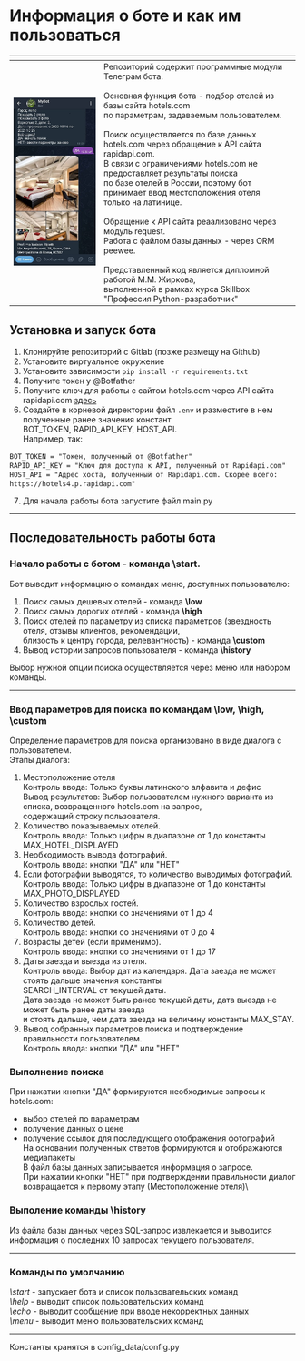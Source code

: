 # Информация о боте и как им пользоваться
|<!-- --> |<!-- -->|
|-----|-----|
| ![Результат поиска](botworksdisplay.jpg " Пример вывода результатов поиска") |  Репозиторий содержит программные модули Телеграм бота. <br><br> Основная функция бота - подбор отелей из базы сайта hotels.com <br>по параметрам, задаваемым пользователем. <br><br>Поиск осуществляется по базе данных <br>hotels.com через обращение к API сайта rapidapi.com.<br> В связи с ограничениями hotels.com не предоставляет результаты поиска<br> по базе отелей в России, поэтому бот принимает ввод местоположения отеля<br> только на латинице.<br><br>Обращение к API сайта реаализовано через модуль request.<br> Работа с файлом базы данных - через ORM peewee. <br><br>Представленный код является дипломной работой М.М. Жиркова,<br> выполненной в рамках курса Skillbox "Профессия Python-разработчик"|

## Установка и запуск бота
1. Клонируйте репозиторий с Gitlab (позже размещу на Github)
1. Установите виртуальное окружение
2. Установите зависимости `pip install -r requirements.txt`
3. Получите токен у @Botfather
4. Получите ключ для работы с сайтом hotels.com через API сайта rapidapi.com [здесь](https://rapidapi.com/apidojo/api/hotels4/ "https://rapidapi.com/apidojo/api/hotels4/")
5. Создайте в корневой директории файл `.env` и разместите в нем полученные ранее значения констант<br> BOT_TOKEN, RAPID_API_KEY, HOST_API.   <br>Например, так: 
```
BOT_TOKEN = "Токен, полученный от @Botfather"
RAPID_API_KEY = "Ключ для доступа к API, полученный от Rapidapi.com"
HOST_API = "Адрес хоста, полученный от Rapidapi.com. Скорее всего: https://hotels4.p.rapidapi.com" 
```
7. Для начала работы бота запустите файл main.py
___

## Последовательность работы бота
### Начало работы с ботом - команда **\start.** 
Бот выводит информацию о командах меню, доступных пользователю:
1. Поиск самых дешевых отелей - команда **\low**
2. Поиск самых дорогих отелей - команда **\high**
3. Поиск отелей по параметру из списка параметров (звездность отеля, отзывы клиентов, рекомендации,<br> близость к центру города, релевантность) - команда **\custom**
4. Вывод истории запросов пользователя - команда **\history**

Выбор нужной опции поиска осуществляется через меню или набором команды.
___
### Ввод параметров для поиска по командам **\low**, **\high**, **\custom**
Определение параметров для поиска организовано в виде диалога с пользователем.\
Этапы диалога:
1. Местоположение отеля\
        Контроль ввода: Только буквы латинского алфавита и дефис\
        Вывод результатов: Выбор пользователем нужного варианта из списка, возвращенного hotels.com на запрос,<br> содержащий строку пользователя.
2. Количество показываемых отелей.\
        Контроль ввода: Только цифры в диапазоне от 1 до константы MAX_HOTEL_DISPLAYED
3. Необходимость вывода фотографий.\
        Контроль ввода: кнопки "ДА" или "НЕТ"
4. Если фотографии выводятся, то количество выводимых фотографий.\
        Контроль ввода: Только цифры в диапазоне от 1 до константы MAX_PHOTO_DISPLAYED
5. Количество взрослых гостей.\
        Контроль ввода: кнопки со значениями от 1 до 4
6. Количество детей.\
        Контроль ввода: кнопки со значениями от 0 до 4
7. Возрасты детей (если применимо).\
        Контроль ввода: кнопки со значениями от 1 до 17
8. Даты заезда и выезда из отеля.\
        Контроль ввода: Выбор дат из календаря. Дата заезда не может стоять дальше значения константы<br>          SEARCH_INTERVAL
        от текущей даты. <br>Дата заезда не может быть ранее текущей даты, дата выезда не может быть ранее даты заезда \
        и стоять дальше, чем дата заезда на величину константы MAX_STAY.
9. Вывод собранных параметров поиска и подтверждение правильности пользователем.<br>
        Контроль ввода: кнопки "ДА" или "НЕТ"
### Выполнение поиска
При нажатии кнопки "ДА" формируются необходимые запросы к hotels.com:
+ выбор отелей по параметрам 
+ получение данных о цене
+ получение ссылок для последующего отображения фотографий
<br> На основании полученных ответов формируются и отображаются медиапакеты\
В файл базы данных записывается информация о запросе.
<br> При нажатии кнопки "НЕТ" при подтверждении правильности диалог возвращается к первому этапу (Местоположение отеля)\
### Выполение команды  **\history**<br>
Из файла базы данных через SQL-запрос извлекается и выводится информация о последних 10 запросах текущего пользователя.
___
### Команды по умолчанию
*\start* - запускает бота и список пользовательских команд\
*\help* - выводит список пользовательских команд\
*\echo* - выводит сообщение при вводе некорректных данных \
*\menu* - выводит меню пользовательских команд 
___
Константы хранятся в config_data/config.py

